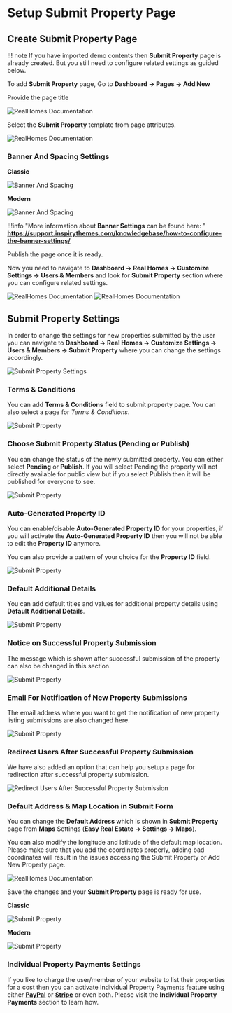 # Setup Submit Property Page

## Create Submit Property Page

!!! note
    If you have imported demo contents then **Submit Property** page is already created. But you still need to configure related settings as guided below.

To add **Submit Property** page, Go to **Dashboard → Pages → Add New**

Provide the page title 

![RealHomes Documentation](images/member-pages/submit-property-title-gutenberg.png)

Select the **Submit Property** template from page attributes.

![RealHomes Documentation](images/member-pages/submit-property-template.png)

### **Banner And Spacing Settings**

**Classic**

![Banner And Spacing](images/news-page/banner-spacing-classic.jpg)

**Modern**

![Banner And Spacing](images/create-pages/modern-banner-spacing-full.png)

!!!info "More information about **Banner Settings** can be found here: "
    **https://support.inspirythemes.com/knowledgebase/how-to-configure-the-banner-settings/**

Publish the page once it is ready. 

Now you need to navigate to **Dashboard → Real Homes → Customize Settings → Users & Members** and look for **Submit Property** section where you can configure related settings.

![RealHomes Documentation](images/member-pages/members-customizer.png) ![RealHomes Documentation](images/member-pages/submit-property-panel.png)

## **Submit Property Settings**

In order to change the settings for new properties submitted by the user you can navigate to **Dashboard → Real Homes → Customize Settings → Users & Members → Submit Property** where you can change the settings accordingly.

![Submit Property Settings](images/member-pages/submit-property-customizer-settings.png)

### **Terms & Conditions**

You can add **Terms & Conditions** field to submit property page. You can also select a page for *Terms & Conditions*.

![Submit Property](images/member-pages/terms-and-conditions.png)

### **Choose Submit Property Status (Pending or Publish)**

You can change the status of the newly submitted property. You can either select **Pending** or **Publish**. If you will select Pending the property will not directly available for public view but if you select Publish then it will be published for everyone to see.

![Submit Property](images/member-pages/submitted-property-status.png)

### **Auto-Generated Property ID**

You can enable/disable **Auto-Generated Property ID** for your properties, if you will activate the **Auto-Generated Property ID** then you will not be able to edit the **Property ID** anymore.

You can also provide a pattern of your choice for the **Property ID** field.

![Submit Property](images/member-pages/property-id.png)

### **Default Additional Details**

You can add default titles and values for additional property details using **Default Additional Details**.

![Submit Property](images/member-pages/default-additional-details.png)

### **Notice on Successful Property Submission**

The message which is shown after successful submission of the property can also be changed in this section.

![Submit Property](images/member-pages/message-submit-notice.png)

### **Email For Notification of New Property Submissions**

The email address where you want to get the notification of new property listing submissions are also changed here.

![Submit Property](images/member-pages/submit-notice-email.png)

### **Redirect Users After Successful Property Submission**

We have also added an option that can help you setup a page for redirection after successful property submission.

![Redirect Users After Successful Property Submission](images/member-pages/redirect-user-after-successful-submission.png)

### **Default Address & Map Location in Submit Form**

You can change the **Default Address** which is shown in **Submit Property** page from **Maps** Settings (**Easy Real Estate → Settings → Maps**). 

You can also modify the longitude and latitude of the default map location. Please make sure that you add the coordinates properly, adding bad coordinates will result in the issues accessing the Submit Property or Add New Property page.

![RealHomes Documentation](images/ere-tabs/maps.png)

Save the changes and your **Submit Property** page is ready for use. 

**Classic**

![Submit Property](images/member-pages/submit-property-front-end.png)

**Modern**

![Submit Property](images/member-pages/submit-property-front-end-mod.png)

### **Individual Property Payments Settings**

If you like to charge the user/member of your website to list their properties for a cost then you can activate Individual Property Payments feature using either [**PayPal**](/paypal-ipn/) or [**Stripe**](/inspiry-stripe-payments/) or even both. Please visit the **Individual Property Payments** section to learn how.